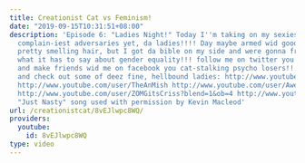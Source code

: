 ```yaml
---
title: Creationist Cat vs Feminism!
date: "2019-09-15T10:31:51+08:00"
description: 'Episode 6: "Ladies Night!" Today I''m taking on my sexiest and most
  complain-iest adversaries yet, da ladies!!!! Day maybe armed wid good looks and
  pretty smelling hair, but I got da bible on my side and were gonna freakin learn
  what it has to say about gender equality!!! follow me on twitter you twats: http://twitter.com/#!/creationistcat
  and make friends wid me on facebook you cat-stalking psycho losers!!! http://www.facebook.com/#!/profile.php?id=100002430513992
  and check out some of deez fine, hellbound ladies: http://www.youtube.com/user/CompletelyLovely
  http://www.youtube.com/user/TheAnMish http://www.youtube.com/user/AwesomeRants?blend=7&ob=5
  http://www.youtube.com/user/ZOMGitsCriss?blend=1&ob=4 http://www.youtube.com/user/rkwatson
  "Just Nasty" song used with permission by Kevin Macleod'
url: /creationistcat/8vEJlwpc8WQ/
providers:
  youtube:
    id: 8vEJlwpc8WQ
type: video
---
```

